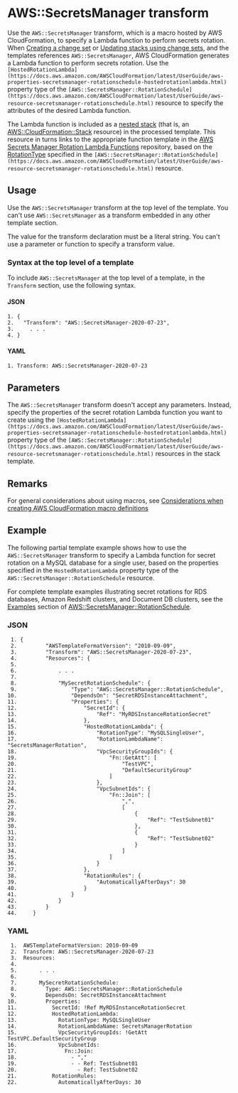# AWS::SecretsManager transform<a name="transform-aws-secretsmanager"></a>

Use the `AWS::SecretsManager` transform, which is a macro hosted by AWS CloudFormation, to specify a Lambda function to perform secrets rotation\. When [Creating a change set](using-cfn-updating-stacks-changesets-create.md) or [Updating stacks using change sets](using-cfn-updating-stacks-changesets.md), and the templates references `AWS::SecretsManager`, AWS CloudFormation generates a Lambda function to perform secrets rotation\. Use the `[HostedRotationLambda](https://docs.aws.amazon.com/AWSCloudFormation/latest/UserGuide/aws-properties-secretsmanager-rotationschedule-hostedrotationlambda.html)` property type of the `[AWS::SecretsManager::RotationSchedule](https://docs.aws.amazon.com/AWSCloudFormation/latest/UserGuide/aws-resource-secretsmanager-rotationschedule.html)` resource to specify the attributes of the desired Lambda function\.

The Lambda function is included as a [nested stack](https://docs.aws.amazon.com/AWSCloudFormation/latest/UserGuide/using-cfn-nested-stacks.html) \(that is, an [AWS::CloudFormation::Stack](https://docs.aws.amazon.com/AWSCloudFormation/latest/UserGuide/aws-properties-stack.html) resource\) in the processed template\. This resource in turns links to the appropriate function template in the [AWS Secrets Manager Rotation Lambda Functions](https://github.com/aws-samples/aws-secrets-manager-rotation-lambdas) repository, based on the [RotationType](https://docs.aws.amazon.com/AWSCloudFormation/latest/UserGuide/aws-properties-secretsmanager-rotationschedule-hostedrotationlambda.html#cfn-secretsmanager-rotationschedule-hostedrotationlambda-rotationtype) specified in the `[AWS::SecretsManager::RotationSchedule](https://docs.aws.amazon.com/AWSCloudFormation/latest/UserGuide/aws-resource-secretsmanager-rotationschedule.html)` resource\.

## Usage<a name="aws-secretsmanager-usage"></a>

Use the `AWS::SecretsManager` transform at the top level of the template\. You can't use `AWS::SecretsManager` as a transform embedded in any other template section\.

The value for the transform declaration must be a literal string\. You can't use a parameter or function to specify a transform value\.

### Syntax at the top level of a template<a name="aws-secretsmanager-syntax-top-level-overview"></a>

To include `AWS::SecretsManager` at the top level of a template, in the `Transform` section, use the following syntax\.

#### JSON<a name="aws-secretsmanager-syntax-top-level.json"></a>

```
1. {
2.   "Transform": "AWS::SecretsManager-2020-07-23",
3.     . . .
4. }
```

#### YAML<a name="aws-secretsmanager-syntax-top-level.yaml"></a>

```
1. Transform: AWS::SecretsManager-2020-07-23
```

## Parameters<a name="aws-secretsmanager-transform-parameters"></a>

The `AWS::SecretsManager` transform doesn't accept any parameters\. Instead, specify the properties of the secret rotation Lambda function you want to create using the `[HostedRotationLambda](https://docs.aws.amazon.com/AWSCloudFormation/latest/UserGuide/aws-properties-secretsmanager-rotationschedule-hostedrotationlambda.html)` property type of the `[AWS::SecretsManager::RotationSchedule](https://docs.aws.amazon.com/AWSCloudFormation/latest/UserGuide/aws-resource-secretsmanager-rotationschedule.html)` resources in the stack template\.

## Remarks<a name="aws-secretsmanager-transform-remarks"></a>

For general considerations about using macros, see [Considerations when creating AWS CloudFormation macro definitions](template-macros.md#template-macros-considerations)

## Example<a name="aws-secretsmanager-transform-examples"></a>

The following partial template example shows how to use the `AWS::SecretsManager` transform to specify a Lambda function for secret rotation on a MySQL database for a single user, based on the properties specified in the `HostedRotationLambda` property type of the `AWS::SecretsManager::RotationSchedule` resource\.

For complete template examples illustrating secret rotations for RDS databases, Amazon Redshift clusters, and Document DB clusters, see the [Examples](https://docs.aws.amazon.com/AWSCloudFormation/latest/UserGuide/aws-resource-secretsmanager-rotationschedule.html#aws-resource-secretsmanager-rotationschedule--examples) section of [AWS::SecretsManager::RotationSchedule](https://docs.aws.amazon.com/AWSCloudFormation/latest/UserGuide/aws-resource-secretsmanager-rotationschedule.html)\.

### JSON<a name="aws-secretsmanager-example.json"></a>

```
 1. {
 2.         "AWSTemplateFormatVersion": "2010-09-09",
 3.         "Transform": "AWS::SecretsManager-2020-07-23",
 4.         "Resources": {
 5.             
 6.             . . . 
 7.             
 8.             "MySecretRotationSchedule": {
 9.                 "Type": "AWS::SecretsManager::RotationSchedule",
10.                 "DependsOn": "SecretRDSInstanceAttachment",
11.                 "Properties": {
12.                     "SecretId": {
13.                         "Ref": "MyRDSInstanceRotationSecret"
14.                     },
15.                     "HostedRotationLambda": {
16.                         "RotationType": "MySQLSingleUser",
17.                         "RotationLambdaName": "SecretsManagerRotation",
18.                         "VpcSecurityGroupIds": {
19.                             "Fn::GetAtt": [
20.                                 "TestVPC",
21.                                 "DefaultSecurityGroup"
22.                             ]
23.                         },
24.                         "VpcSubnetIds": {
25.                             "Fn::Join": [
26.                                 ",",
27.                                 [
28.                                     {
29.                                         "Ref": "TestSubnet01"
30.                                     },
31.                                     {
32.                                         "Ref": "TestSubnet02"
33.                                     }
34.                                 ]
35.                             ]
36.                         }
37.                     },
38.                     "RotationRules": {
39.                         "AutomaticallyAfterDays": 30
40.                     }
41.                 }
42.             }
43.         }
44.     }
```

### YAML<a name="aws-secretsmanager-example.yaml"></a>

```
 1.  AWSTemplateFormatVersion: 2010-09-09
 2.  Transform: AWS::SecretsManager-2020-07-23
 3.  Resources:
 4. 
 5.       . . . 
 6.            
 7.       MySecretRotationSchedule:
 8.         Type: AWS::SecretsManager::RotationSchedule
 9.         DependsOn: SecretRDSInstanceAttachment 
10.         Properties:
11.           SecretId: !Ref MyRDSInstanceRotationSecret
12.           HostedRotationLambda:
13.             RotationType: MySQLSingleUser
14.             RotationLambdaName: SecretsManagerRotation
15.             VpcSecurityGroupIds: !GetAtt TestVPC.DefaultSecurityGroup
16.             VpcSubnetIds:
17.               Fn::Join:
18.                 - ","
19.                 - - Ref: TestSubnet01
20.                   - Ref: TestSubnet02
21.           RotationRules:
22.             AutomaticallyAfterDays: 30
```
